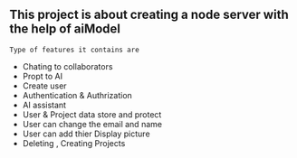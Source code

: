 ## This project is about creating a node server with the help of aiModel
``` Type of features it contains are ```
- Chating to collaborators
- Propt to AI
- Create user
- Authentication & Authrization
- AI assistant
- User & Project data store and protect
- User can change the email and name 
- User can add thier Display picture 
- Deleting , Creating Projects
